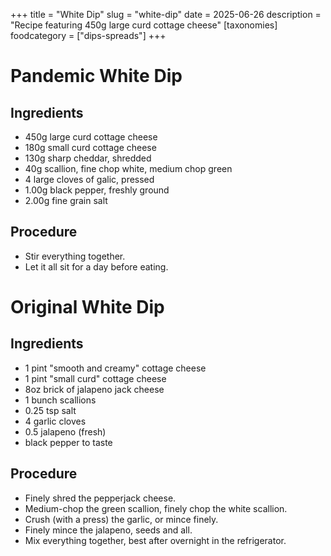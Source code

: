 ﻿+++
title = "White Dip"
slug = "white-dip"
date = 2025-06-26
description = "Recipe featuring 450g large curd cottage cheese"
[taxonomies]
  foodcategory = ["dips-spreads"]
+++

# Pandemic White Dip

## Ingredients
* 450g large curd cottage cheese
* 180g small curd cottage cheese
* 130g sharp cheddar, shredded
* 40g scallion, fine chop white, medium chop green
* 4 large cloves of galic, pressed
* 1.00g black pepper, freshly ground
* 2.00g fine grain salt

## Procedure
* Stir everything together.
* Let it all sit for a day before eating.

# Original White Dip

## Ingredients
* 1 pint "smooth and creamy" cottage cheese
* 1 pint "small curd" cottage cheese
* 8oz brick of jalapeno jack cheese
* 1 bunch scallions
* 0.25 tsp salt
* 4 garlic cloves
* 0.5 jalapeno (fresh)
* black pepper to taste

## Procedure
* Finely shred the pepperjack cheese.
* Medium-chop the green scallion, finely chop the white scallion.
* Crush (with a press) the garlic, or mince finely.
* Finely mince the jalapeno, seeds and all.
* Mix everything together, best after overnight in the refrigerator.